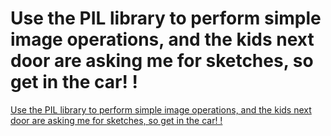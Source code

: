 # Use the PIL library to perform simple image operations, and the kids next door are asking me for sketches, so get in the car! !
[Use the PIL library to perform simple image operations, and the kids next door are asking me for sketches, so get in the car! !](https://aiwithcloud.com/2022/09/15/use_the_pil_library_to_perform_simple_image_operations_and_the_kids_next_door_are_asking_me_for_sketches_so_get_in_the_car_/)